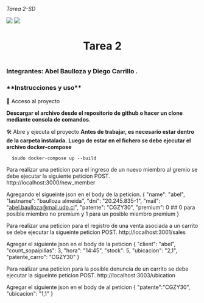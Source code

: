 <em> Tarea 2-SD </em>
  <p align="left">
   <img src="https://img.shields.io/badge/STATUS-TERMINADO-blue">  <img src="https://img.shields.io/badge/LICENSE-FREE-green">
   </p>
   
<h1 align='center'>Tarea 2 <h1>
  <h3> Integrantes: Abel Baulloza y Diego Carrillo .</h3>
  <h3>**Instrucciones y uso**</h3>

📁 Acceso al proyecto

**Descargar el archivo desde el repositorio de github o hacer un clone mediante consola de comandos.**

🛠️ Abre y ejecuta el proyecto
**Antes de trabajar, es necesario estar dentro de la carpeta instalada.**
**Luego de estar en el fichero se debe ejecutar el archivo docker-compose**

```
  $sudo docker-compose up --build
```
  


Para realizar una peticion para el ingreso de un nuevo miembro al gremio se debe ejecutar la siguiente peticion POST.
http://localhost:3000/new_member

Agregando el sigueinte json en el body de la peticion.
{
  "name": "abel",
  "lastname": "baulloza almeida",
  "dni": "20.245.835-1",
  "mail": "abel.baulloza@mail.udp.cl",
  "patente": "CGZY30",
  "premium": 0  ## 0 para posible miembro no premium y 1 para un posible miembro premium
}

Para realizar una peticion para el registro de una venta asociada a un carrito se debe ejecutar la sigueinte peticion POST.
http://localhost:3001/sales

Agregar el siguiente json en el body de la peticion
{
  "client": "abel",
  "count_sopaipillas": 3,
  "hora": "14:45",
  "stock": 5,
  "ubicacion": "2,1",
  "patente_carro": "CGZY30"
}

Para realizar una peticion para la posible denuncia de un carrito se debe ejecutar la sigueinte peticion POST.
http://localhost:3003/ubication

Agregar el siguiente json en el body de al peticion
{
  "patente":"CGZY30",
  "ubicacion": "1,1"
}
